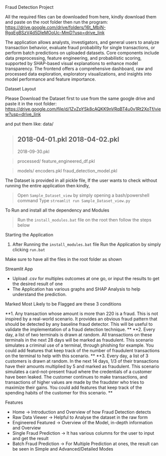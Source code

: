 Fraud Detection Project

All the required files can be downloaded from here, kindly download them and paste on the root folder then run the program:
https://drive.google.com/drive/folders/16t_MbiN-RgqEgBSzV4d5DleMOoUc-MmD?usp=drive_link

The application allows analysts, investigators, and general users to analyze transaction behavior, evaluate fraud probability 
for single transactions, or perform batch predictions on uploaded datasets. Core components include data preprocessing, 
feature engineering, and probabilistic scoring, supported by SHAP-based visual explanations to enhance model transparency. 
The frontend offers a comprehensive dashboard, raw and processed data exploration, exploratory visualizations, 
and insights into model performance and feature importance.

Dataset Layout

Please Download the Dataset first to use from the same google drive and paste it in the root folder:
https://drive.google.com/file/d/1ZvZpYSk8cAQKK9nVRqBT4u0v1Rt2XoTf/view?usp=drive_link

and put them like:
data/
>   2018-04-01.pkl
>   2018-04-02.pkl
>   --------------
>   2018-09-30.pkl

> processed/
>   feature_engineered_df.pkl

> models/
>  encoders.pkl
>  fraud_detection_model.pkl

The Dataset is provided in all pickle file, If the user wants to check without running the entire application then kindly,
> Open `Sample_Dataset_view` by simply opening a bash/powershell command
> Type `streamlit run Sample_Dataset_view.py`

To Run and install all the dependency and Modules
> Run the `install_modules.bat` file on the root
then follow the steps below

Starting the Application

1) After Running the `install_modules.bat` file
   Run the Application by simply clicking `run.bat`

Make sure to have all the files in the root folder as shown

Streamlit App

- Upload .csv for multiples outcomes at one go, or input the results to get the desired result of one
- The Application has various graphs and SHAP Analysis to help understand the prediction.

Marked Most Likely to be Flagged are these 3 conditions

**1. Any transaction whose amount is more than 220 is a fraud. This is not inspired by a real-world scenario. It provides an obvious fraud pattern that should be detected by any baseline fraud detector. This will be useful to validate the implementation of a fraud detection technique.  **
**2. Every day, a list of two terminals is drawn at random. All transactions on these terminals in the next 28 days will be marked as fraudulent. This scenario simulates a criminal use of a terminal, through phishing for example. You could add features that keep track of the number of fraudulent transactions on the terminal to help with this scenario.  **
**3. Every day, a list of 3 customers is drawn at random. In the next 14 days, 1/3 of their transactions have their amounts multiplied by 5 and marked as fraudulent. This scenario simulates a card-not-present fraud where the credentials of a customer have been leaked. The customer continues to make transactions, and transactions of higher values are made by the fraudster who tries to maximize their gains. You could add features that keep track of the spending habits of the customer for this scenario.  **


Features

- Home → Introduction and Overview of how Fraud Detection detects
- Raw Data Viewer → Helpful to Analyse the dataset in the raw form
- Engineered Featured → Overview of the Model, in-depth information and Overview
- Single Fraud Prediction → It has various columns for the user to input and get the result
- Batch Fraud Prediction → For Multiple Prediction at ones, the result can be seen in Simple and Advanced/Detailed Modes
